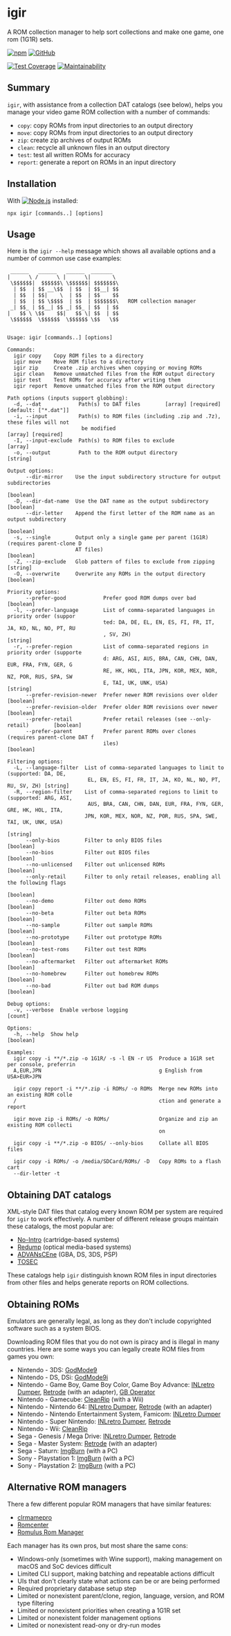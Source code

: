 # igir

A ROM collection manager to help sort collections and make one game, one rom (1G1R) sets.

[![npm](https://badgen.net/npm/v/igir?icon=npm)](https://www.npmjs.com/package/igir)
[![GitHub](https://badgen.net/badge/emmercm/igir/purple?icon=github)](https://github.com/emmercm/igir)

[![Test Coverage](https://badgen.net/codecov/c/github/emmercm/igir/main?icon=codecov)](https://codecov.io/gh/emmercm/igir)
[![Maintainability](https://badgen.net/codeclimate/maintainability/emmercm/igir?icon=codeclimate)](https://codeclimate.com/github/emmercm/igir/maintainability)

## Summary

`igir`, with assistance from a collection DAT catalogs (see below), helps you manage your video game ROM collection with a number of commands:

- `copy`: copy ROMs from input directories to an output directory
- `move`: copy ROMs from input directories to an output directory
- `zip`: create zip archives of output ROMs
- `clean`: recycle all unknown files in an output directory
- `test`: test all written ROMs for accuracy
- `report`: generate a report on ROMs in an input directory

## Installation

With [![Node.js](https://badgen.net/npm/node/igir)](https://nodejs.org/en/download/) installed:

```shell
npx igir [commands..] [options]
```

## Usage

Here is the `igir --help` message which shows all available options and a number of common use case examples:

```help
 ______   ______   ______  _______  
|      \ /      \ |      \|       \ 
 \$$$$$$|  $$$$$$\ \$$$$$$| $$$$$$$\
  | $$  | $$ __\$$  | $$  | $$__| $$
  | $$  | $$|    \  | $$  | $$    $$
  | $$  | $$ \$$$$  | $$  | $$$$$$$\   ROM collection manager
 _| $$_ | $$__| $$ _| $$_ | $$  | $$
|   $$ \ \$$    $$|   $$ \| $$  | $$
 \$$$$$$  \$$$$$$  \$$$$$$ \$$   \$$


Usage: igir [commands..] [options]

Commands:
  igir copy    Copy ROM files to a directory
  igir move    Move ROM files to a directory
  igir zip     Create .zip archives when copying or moving ROMs
  igir clean   Remove unmatched files from the ROM output directory
  igir test    Test ROMs for accuracy after writing them
  igir report  Remove unmatched files from the ROM output directory

Path options (inputs support globbing):
  -d, --dat            Path(s) to DAT files        [array] [required] [default: ["*.dat"]]
  -i, --input          Path(s) to ROM files (including .zip and .7z), these files will not
                        be modified                                     [array] [required]
  -I, --input-exclude  Path(s) to ROM files to exclude                             [array]
  -o, --output         Path to the ROM output directory                           [string]

Output options:
      --dir-mirror    Use the input subdirectory structure for output subdirectories
                                                                                 [boolean]
  -D, --dir-dat-name  Use the DAT name as the output subdirectory                [boolean]
      --dir-letter    Append the first letter of the ROM name as an output subdirectory
                                                                                 [boolean]
  -s, --single        Output only a single game per parent (1G1R) (requires parent-clone D
                      AT files)                                                  [boolean]
  -Z, --zip-exclude   Glob pattern of files to exclude from zipping               [string]
  -O, --overwrite     Overwrite any ROMs in the output directory                 [boolean]

Priority options:
      --prefer-good            Prefer good ROM dumps over bad                    [boolean]
  -l, --prefer-language        List of comma-separated languages in priority order (suppor
                               ted: DA, DE, EL, EN, ES, FI, FR, IT, JA, KO, NL, NO, PT, RU
                               , SV, ZH)                                          [string]
  -r, --prefer-region          List of comma-separated regions in priority order (supporte
                               d: ARG, ASI, AUS, BRA, CAN, CHN, DAN, EUR, FRA, FYN, GER, G
                               RE, HK, HOL, ITA, JPN, KOR, MEX, NOR, NZ, POR, RUS, SPA, SW
                               E, TAI, UK, UNK, USA)                              [string]
      --prefer-revision-newer  Prefer newer ROM revisions over older             [boolean]
      --prefer-revision-older  Prefer older ROM revisions over newer             [boolean]
      --prefer-retail          Prefer retail releases (see --only-retail)        [boolean]
      --prefer-parent          Prefer parent ROMs over clones (requires parent-clone DAT f
                               iles)                                             [boolean]

Filtering options:
  -L, --language-filter  List of comma-separated languages to limit to (supported: DA, DE,
                          EL, EN, ES, FI, FR, IT, JA, KO, NL, NO, PT, RU, SV, ZH) [string]
  -R, --region-filter    List of comma-separated regions to limit to (supported: ARG, ASI,
                          AUS, BRA, CAN, CHN, DAN, EUR, FRA, FYN, GER, GRE, HK, HOL, ITA,
                         JPN, KOR, MEX, NOR, NZ, POR, RUS, SPA, SWE, TAI, UK, UNK, USA)
                                                                                  [string]
      --only-bios        Filter to only BIOS files                               [boolean]
      --no-bios          Filter out BIOS files                                   [boolean]
      --no-unlicensed    Filter out unlicensed ROMs                              [boolean]
      --only-retail      Filter to only retail releases, enabling all the following flags
                                                                                 [boolean]
      --no-demo          Filter out demo ROMs                                    [boolean]
      --no-beta          Filter out beta ROMs                                    [boolean]
      --no-sample        Filter out sample ROMs                                  [boolean]
      --no-prototype     Filter out prototype ROMs                               [boolean]
      --no-test-roms     Filter out test ROMs                                    [boolean]
      --no-aftermarket   Filter out aftermarket ROMs                             [boolean]
      --no-homebrew      Filter out homebrew ROMs                                [boolean]
      --no-bad           Filter out bad ROM dumps                                [boolean]

Debug options:
  -v, --verbose  Enable verbose logging                                            [count]

Options:
  -h, --help  Show help                                                          [boolean]

Examples:
  igir copy -i **/*.zip -o 1G1R/ -s -l EN -r US  Produce a 1G1R set per console, preferrin
  A,EUR,JPN                                      g English from USA>EUR>JPN

  igir copy report -i **/*.zip -i ROMs/ -o ROMs  Merge new ROMs into an existing ROM colle
  /                                              ction and generate a report

  igir move zip -i ROMs/ -o ROMs/                Organize and zip an existing ROM collecti
                                                 on

  igir copy -i **/*.zip -o BIOS/ --only-bios     Collate all BIOS files

  igir copy -i ROMs/ -o /media/SDCard/ROMs/ -D   Copy ROMs to a flash cart
  --dir-letter -t
```

## Obtaining DAT catalogs

XML-style DAT files that catalog every known ROM per system are required for `igir` to work effectively. A number of different release groups maintain these catalogs, the most popular are:

- [No-Intro](https://datomatic.no-intro.org/index.php?page=download&s=64) (cartridge-based systems)
- [Redump](http://redump.org/downloads/) (optical media-based systems)
- [ADVANsCEne](https://www.advanscene.com/html/dats.php) (GBA, DS, 3DS, PSP)
- [TOSEC](https://www.tosecdev.org/downloads/category/22-datfiles)

These catalogs help `igir` distinguish known ROM files in input directories from other files and helps generate reports on ROM collections.

## Obtaining ROMs

Emulators are generally legal, as long as they don't include copyrighted software such as a system BIOS.

Downloading ROM files that you do not own is piracy and is illegal in many countries. Here are some ways you can legally create ROM files from games you own:

- Nintendo - 3DS: [GodMode9](https://github.com/d0k3/GodMode9)
- Nintendo - DS, DSi: [GodMode9i](https://github.com/DS-Homebrew/GodMode9i)
- Nintendo - Game Boy, Game Boy Color, Game Boy Advance: [INLretro Dumper](https://www.infiniteneslives.com/inlretro.php), [Retrode](https://www.retrode.com/) (with an adapter), [GB Operator](https://www.epilogue.co/product/gb-operator)
- Nintendo - Gamecube: [CleanRip](https://wiibrew.org/wiki/CleanRip) (with a Wii)
- Nintendo - Nintendo 64: [INLretro Dumper](https://www.infiniteneslives.com/inlretro.php), [Retrode](https://www.retrode.com/) (with an adapter)
- Nintendo - Nintendo Entertainment System, Famicom: [INLretro Dumper](https://www.infiniteneslives.com/inlretro.php)
- Nintendo - Super Nintendo: [INLretro Dumper](https://www.infiniteneslives.com/inlretro.php), [Retrode](https://www.retrode.com/)
- Nintendo - Wii: [CleanRip](https://wiibrew.org/wiki/CleanRip)
- Sega - Genesis / Mega Drive: [INLretro Dumper](https://www.infiniteneslives.com/inlretro.php), [Retrode](https://www.retrode.com/)
- Sega - Master System: [Retrode](https://www.retrode.com/) (with an adapter)
- Sega - Saturn: [ImgBurn](https://ninite.com/ImgBurn/) (with a PC)
- Sony - Playstation 1: [ImgBurn](https://ninite.com/ImgBurn/) (with a PC)
- Sony - Playstation 2: [ImgBurn](https://ninite.com/ImgBurn/) (with a PC)

## Alternative ROM managers

There a few different popular ROM managers that have similar features:

- [clrmamepro](https://mamedev.emulab.it/clrmamepro/)
- [Romcenter](http://www.romcenter.com/)
- [Romulus Rom Manager](https://romulus.cc/)

Each manager has its own pros, but most share the same cons:

- Windows-only (sometimes with Wine support), making management on macOS and SoC devices difficult 
- Limited CLI support, making batching and repeatable actions difficult
- UIs that don't clearly state what actions can be or are being performed
- Required proprietary database setup step
- Limited or nonexistent parent/clone, region, language, version, and ROM type filtering
- Limited or nonexistent priorities when creating a 1G1R set
- Limited or nonexistent folder management options
- Limited or nonexistent read-ony or dry-run modes
